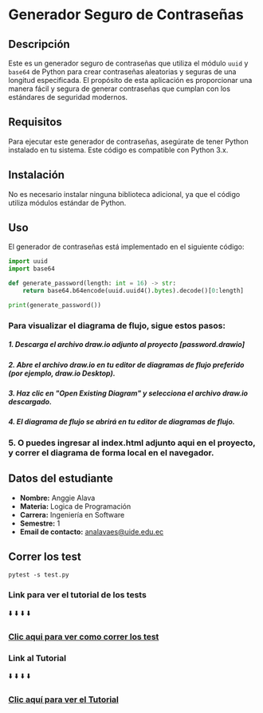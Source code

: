 # Generador Seguro de Contraseñas

## Descripción

Este es un generador seguro de contraseñas que utiliza el módulo `uuid` y `base64` de Python para crear contraseñas aleatorias y seguras de una longitud especificada. El propósito de esta aplicación es proporcionar una manera fácil y segura de generar contraseñas que cumplan con los estándares de seguridad modernos.

## Requisitos

Para ejecutar este generador de contraseñas, asegúrate de tener Python instalado en tu sistema. Este código es compatible con Python 3.x.

## Instalación

No es necesario instalar ninguna biblioteca adicional, ya que el código utiliza módulos estándar de Python.

## Uso

El generador de contraseñas está implementado en el siguiente código:

```python
import uuid
import base64

def generate_password(length: int = 16) -> str:
    return base64.b64encode(uuid.uuid4().bytes).decode()[0:length]

print(generate_password())


```

### Para visualizar el diagrama de flujo, sigue estos pasos:

##### 1. Descarga el archivo draw.io adjunto al proyecto [password.drawio]

##### 2. Abre el archivo draw.io en tu editor de diagramas de flujo preferido (por ejemplo, draw.io Desktop).

##### 3. Haz clic en "Open Existing Diagram" y selecciona el archivo draw.io descargado.

##### 4. El diagrama de flujo se abrirá en tu editor de diagramas de flujo.

### 5. O puedes ingresar al index.html adjunto aqui en el proyecto, y correr el diagrama de forma local en el navegador.

## Datos del estudiante

- **Nombre:** Anggie Alava
- **Materia:** Logica de Programación
- **Carrera:** Ingeniería en Software
- **Semestre:** 1
- **Email de contacto:** analavaes@uide.edu.ec

## Correr los test
`pytest -s test.py`

### Link para ver el tutorial de los tests
⬇️
⬇️
⬇️
⬇️
### [Clic aqui para ver como correr los test](https://drive.google.com/file/d/1iUgP6hg1WxcHvmGT5c3nMAf0mazYHubC/view?usp=sharing)

### Link al Tutorial

⬇️
⬇️
⬇️
⬇️

### [Clic aquí para ver el Tutorial](https://drive.google.com/file/d/1Sp2htA4kbOBadKkUJStNdJi2_sS-MNCy/view?usp=drive_link)
